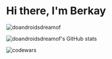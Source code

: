 <h1>Hi there, I'm Berkay</h1>


<p align="left">
</p>

<p><img align="center" src="https://github-readme-stats.vercel.app/api/top-langs?username=doandroidsdreamof&show_icons=true&locale=en&layout=compact" alt="doandroidsdreamof" /></p>


![doandroidsdreamof's GitHub stats](https://github-readme-stats.vercel.app/api?username=doandroidsdreamoftheme=dark&show_icons=true&theme=radical)

<p><img align="center" src="https://www.codewars.com/users/doandroidsdreamof/badges/large" alt="codewars" /></p>



